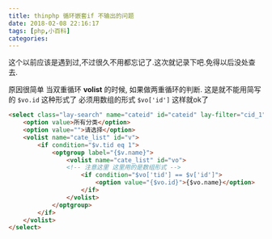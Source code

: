 ```yaml
---
title: thinphp 循环嵌套if 不输出的问题
date: 2018-02-08 22:16:17
tags: [php,小百科]
categories:
---
```

这个以前应该是遇到过,不过很久不用都忘记了.这次就记录下吧.免得以后没处查去.

原因很简单 当双重循环 **volist** 的时候, 如果做两重循环的判断.
这是就不能用简写的 `$vo.id` 这种形式了 必须用数组的形式 `$vo['id']`
这样就ok了

```html
<select class="lay-search" name="cateid" id="cateid" lay-filter="cid_1" lay-search lay-verify="cateid">
    <option value>所有分类</option>
    <option value="">请选择</option>
    <volist name="cate_list" id="v">
        <if condition="$v.tid eq 1">
            <optgroup label="{$v.name}">
                <volist name="cate_list" id="vo">
                <!-- 注意这里 这里用的是数组形式 -->
                    <if condition="$vo['tid'] == $v['id']">
                        <option value="{$vo.id}">{$vo.name}</option>
                    </if>
                </volist>
            </optgroup>
        </if>
    </volist>
</select>
```
